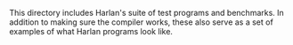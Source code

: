 This directory includes Harlan's suite of test programs and
benchmarks. In addition to making sure the compiler works, these also
serve as a set of examples of what Harlan programs look like.
